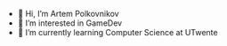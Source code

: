 - 👋 Hi, I’m Artem Polkovnikov
- 👀 I’m interested in GameDev
- 🌱 I’m currently learning Computer Science at UTwente

<!---
Mitabu/Mitabu is a ✨ special ✨ repository because its `README.md` (this file) appears on your GitHub profile.
You can click the Preview link to take a look at your changes.
--->
